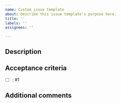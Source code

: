 ```yaml
---
name: Custom issue template
about: Describe this issue template's purpose here.
title: ''
labels: ''
assignees: ''

---
```


## Description

## Acceptance criteria
* [ ] : #1

## Additional comments